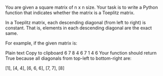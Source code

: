 You are given a square matrix of n x n size. Your task is to write a Python function that indicates whether the matrix is a Toeplitz matrix.

In a Toeplitz matrix, each descending diagonal (from left to right) is constant. That is, elements in each descending diagonal are the exact same.

For example, if the given matrix is:

Plain text
Copy to clipboard
6 7 8
4 6 7
1 4 6
Your function should return True because all diagonals from top-left to bottom-right are:

[1], [4, 4], [6, 6, 6], [7, 7], [8]
